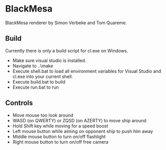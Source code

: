 # BlackMesa

BlackMesa renderer by Simon Verbeke and Tom Quareme.

## Build

Currently there is only a build script for cl.exe on Windows.

- Make sure visual studio is installed.
- Navigate to ..\make
- Execute shell.bat to load all environment variables for Visual Studio and cl.exe into your current shell.
- Execute build.bat to build
- Execute run.bat to run

## Controls

* Move mouse too look around
* WASD (on QWERTY) or ZQSD (on AZERTY) to move ship around
* Hold Shift key while moving for a speed boost
* Left mouse button while aiming on opponent ship to push him away
* Middle mouse button to turn on/off flashlight
* Right mouse button to turn on/off free camera
